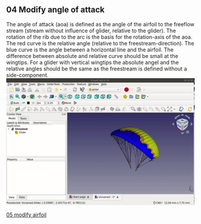 ## 04 Modify angle of attack

The angle of attack (aoa) is defined as the angle of the airfoil to the freeflow stream (stream without influence of glider, relative to the glider). The rotation of the rib due to the arc is the basis for the rotation-axis of the aoa. The red curve is the relative angle (relative to the freestream-direction). The blue curve is the angle between a horizontal line and the airfoil. The difference between absolute and relative curve should be small at the wingtips. For a glider with vertical wingtips the absolute angel and the relative angles should be the same as the freestream is defined without a side-component.   
![modify-aoa](gifs/modify-angle-of-attack.gif)  
  
  
[05 modify airfoil](05_modify-airfoil.md)